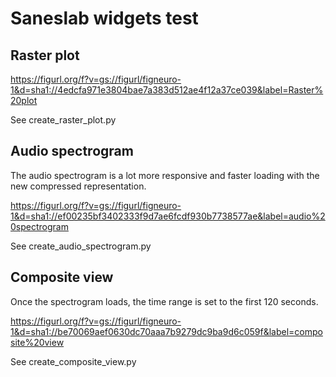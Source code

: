 # Saneslab widgets test

## Raster plot

https://figurl.org/f?v=gs://figurl/figneuro-1&d=sha1://4edcfa971e3804bae7a383d512ae4f12a37ce039&label=Raster%20plot
<!--
height: 400
-->

See create_raster_plot.py

## Audio spectrogram

The audio spectrogram is a lot more responsive and faster loading with the new compressed representation.

https://figurl.org/f?v=gs://figurl/figneuro-1&d=sha1://ef00235bf3402333f9d7ae6fcdf930b7738577ae&label=audio%20spectrogram
<!--
height: 400
-->

See create_audio_spectrogram.py

## Composite view

Once the spectrogram loads, the time range is set to the first 120 seconds.

https://figurl.org/f?v=gs://figurl/figneuro-1&d=sha1://be70069aef0630dc70aaa7b9279dc9ba9d6c059f&label=composite%20view
<!--
height: 1000
-->

See create_composite_view.py